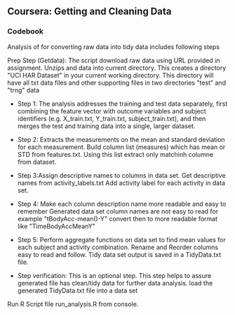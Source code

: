 ## Coursera: Getting and Cleaning Data
### Codebook

Analysis of for converting raw data into tidy data includes following steps

Prep Step (Getdata): The script download raw data using URL provided in assignment.
Unzips and data into current directory.
This creates a directory "UCI HAR Dataset" in your current working directory.
This directory will have all txt data files and other supporting files in two directories "test" and "trng" data

* Step 1: The analysis addresses the training and test data separately, 
first combining the feature vector with outcome variables and subject identifiers 
(e.g. X_train.txt, Y_train.txt, subject_train.txt), and then merges the test and training data into a single, larger dataset.

* Step 2: Extracts the measurements on the mean and standard deviation for each measurement. 
Build column list (measures) which has mean or STD from features.txt.
Using this list extract only matchinh columne from dataset.

* Step 3:Assign descriptive names to columns in data set. 
Get descriptive names from activity_labels.txt
Add activity label for each activity in data set.

* Step 4: Make each column description name more readable and easy to remember
Generated data set column names are not easy to read for example "tBodyAcc-mean()-Y"
convert then to more readable format like "TimeBodyAccMeanY"

* Step 5: Perform aggregate functions on data set to find mean values for each subject and activity combination.
Rename and Reorder columns easy to read and follow.
Tidy data set output is saved in a TidyData.txt file.

* Step verification: This is an optional step.
This step helps to assure generated file has clean/tidy data for further data analysis.
load the generated TidyData.txt file into a data set

Run R Script file run_analysis.R from console.
